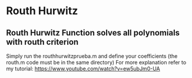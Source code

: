 # Routh Hurwitz
## Routh Hurwitz Function solves all polynomials with routh criterion
Simply run the routhhurwitzprueba.m and define your coefficients (the routh.m code must be in the same directory)
For more explanation refer to my tutorial: https://www.youtube.com/watch?v=ew5ubJm0-UA
